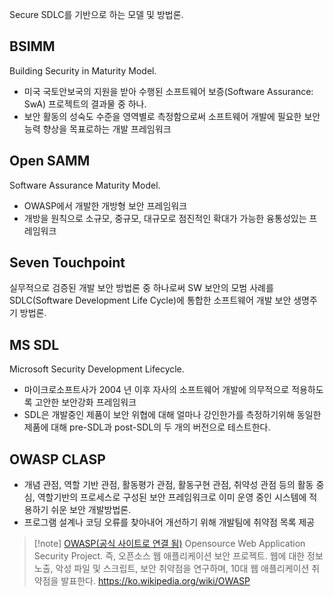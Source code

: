 Secure SDLC를 기반으로 하는 모델 및 방법론.
## BSIMM
Building Security in Maturity Model. 
- 미국 국토안보국의 지원을 받아 수행된 소프트웨어 보증(Software Assurance: SwA) 프로젝트의 결과물 중 하나.
- 보안 활동의 성숙도 수준을 영역별로 측정함으로써 소프트웨어 개발에 필요한 보안 능력 향상을 목표로하는 개발 프레임워크
## Open SAMM
Software Assurance Maturity Model.
- OWASP에서 개발한 개방형 보안 프레임워크
- 개방을 원칙으로 소규모, 중규모, 대규모로 점진적인 확대가 가능한 융통성있는 프레임워크
## Seven Touchpoint
실무적으로 검증된 개발 보안 방법론 중 하나로써 SW 보안의 모범 사례를 SDLC(Software Development Life Cycle)에 통합한 소프트웨어 개발 보안 생명주기 방법론.
## MS SDL
Microsoft Security Development Lifecycle.
- 마이크로소프트사가 2004 년 이후 자사의 소프트웨어 개발에 의무적으로 적용하도록 고안한 보안강화 프레임워크
- SDL은 개발중인 제품이 보안 위협에 대해 얼마나 강인한가를 측정하기위해 동일한 제품에 대해 pre-SDL과 post-SDL의 두 개의 버전으로 테스트한다.
## OWASP CLASP
- 개념 관점, 역할 기반 관점, 활동평가 관점, 활동구현 관점, 취약성 관점 등의 활동 중심, 역할기반의 프로세스로 구성된 보안 프레임워크로 이미 운영 중인 시스템에 적용하기 쉬운 보안 개발방법론.
- 프로그램 설계나 코딩 오류를 찾아내어 개선하기 위해 개발팀에 취약점 목록 제공

> [!note] [OWASP(공식 사이트로 연결 됨)](https://owasp.org/)
> Opensource Web Application Security Project. 즉, 오픈소스 웹 애플리케이션 보안 프로젝트. 웹에 대한 정보 노출, 악성 파일 및 스크립트, 보안 취약점을 연구하며, 10대 웹 애플리케이션 취약점을 발표한다. 
> https://ko.wikipedia.org/wiki/OWASP

